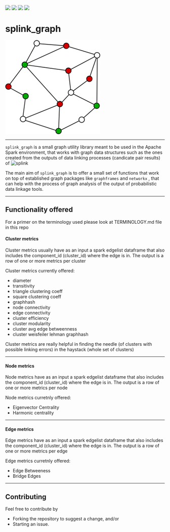 
![](https://img.shields.io/badge/spark-%3E%3D2.4.5-orange) ![](https://img.shields.io/badge/pyarrow-%3C%3D%200.14.1-blue) ![](https://img.shields.io/github/languages/top/moj-analytical-services/splink_graph) ![](https://img.shields.io/pypi/v/splink_graph)

# splink_graph




![](https://github.com/moj-analytical-services/splink_graph/raw/master/notebooks/splink_graph300x297.png)

---


`splink_graph` is a small graph utility library meant to be used in the Apache Spark environment, that works with graph data structures 
such as the ones created from the outputs of data linking processes (candicate pair results) of ![splink](https://github.com/moj-analytical-services/splink) 

The main aim of `splink_graph` is to offer a small set of functions that work on top of established graph packages like `graphframes` and `networkx`  , that can help with the process of graph analysis of the output of probabilistic data linkage tools.

---

## Functionality offered

For a primer on the terminology used please look at TERMINOLOGY.md file in this repo


####  Cluster metrics

Cluster metrics usually have as an input a spark edgelist dataframe that also includes the component_id (cluster_id) where the edge is in.
The output is a row of one or more metrics per cluster

Cluster metrics currently offered: 

- diameter
- transitivity
- triangle clustering coeff
- square clustering coeff
- graphhash
- node connectivity
- edge connectivity
- cluster efficiency
- cluster modularity
- cluster avg edge betweenness
- cluster weisfeiler lehman graphhash

Cluster metrics are really helpful in finding the needle (of clusters with possible linking errors) in the haystack (whole set of clusters)

---

####  Node metrics

Node metrics  have as an input a spark edgelist dataframe that also includes the component_id (cluster_id) where the edge is in.
The output is a row of one or more metrics per node

Node metrics curretnly offered: 

- Eigenvector Centrality 
- Harmonic centrality

---

####  Edge metrics

Edge metrics  have as an input a spark edgelist dataframe that also includes the component_id (cluster_id) where the edge is in.
The output is a row of one or more metrics per edge

Edge metrics curretnly offered: 

- Edge Betweeness
- Bridge Edges


---


## Contributing

Feel free to contribute by 

 * Forking the repository to suggest a change, and/or
 * Starting an issue.
